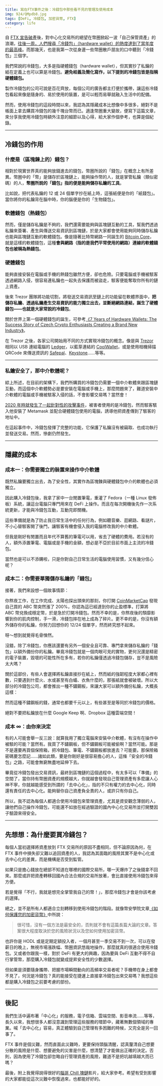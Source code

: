 ```yaml
---
title: 寫在FTX事件之後：冷錢包中那些看不見的管理及使用成本
img: 924/QMpdb8.jpg
tags: [DeFi, 冷錢包, 加密貨幣, FTX]
category: life
---
```


自 [FTX 宣告破產](https://www.mirrormedia.mg/story/20221116fin001)後，對中心化交易所的絕望在幣圈掀起一波「自己保管資產」的浪潮，[往後一周，人們搜尋「冷錢包」（hardware wallet）的熱度達到了當年度的最高峰](https://trends.google.com.tw/trends/explore?date=2022-01-01%202022-12-31&q=hardware%20wallet)。而那幾天，也是我第一次從身邊一些幣圈散戶朋友的口中聽到「冷錢包」三個字。

<!--more-->

<article-note>我們常說的冷錢包，大多是指硬體錢包（hardware wallet），但其實抄了私鑰的紙在定義上也可以算是冷錢包。**避免岐義及簡化寫作，以下提到的冷錢包皆是指稱硬體錢包。**</article-note>

製作冷錢包的公司可說是百花齊放，每個公司的廣告都主打便於攜帶，讓這些冷錢包看起來像是隨身的、易於使用的裝置，是可以輕而易舉就融入生活中的配備。

然而，使用冷錢包的這段時間以來，我認為其隱藏成本比想像中多很多，絕對不是帳面上拿去購買冷錢包的幾千塊台幣而已。適逢幣圈重大變故，便寫下這篇文章，來分享我使用冷錢包時額外注意的細節以及心得，給大家作個參考，也算是個紀錄。

---

## 冷錢包的作用

### 什麼是（區塊鍊上的）錢包？

相對於現實世界真的能夠放錢進去的錢包，幣圈所說的「錢包」在概念上有所差異。幣圈中的「幣」是儲存於區塊鏈上，能夠操作幣的人，就是掌管私鑰（類似密碼）的人，**幣圈所說的「錢包」指的便是能夠儲存私鑰的工具**。

比如說，把代表私鑰的 12 或 24 個單字抄在紙上時，這張紙便是你的「紙錢包」。當你將你的私鑰背在腦中時，你的腦便是你的「生物錢包」。

<article-img img="922/tsomgx.jpg"></article-img>

### 軟體錢包（熱錢包）

然而，僅是儲存私鑰是不夠的，我們還需要能夠與區塊鏈互動的工具，幫我們透過私鑰來簽署、產生與傳送交易資訊到區塊鏈，於是大家都會使用能夠同時儲存私鑰也能與區塊鏈互動的軟體錢包。像是隨著比特幣網路一同誕生的 [Bitcoin Core](https://bitcoin.org/zh_TW/download)，就是這樣的軟體錢包，這種**會與網路（指的是我們平常使用的網路）連線的軟體錢包也被稱為熱錢包**。

### 硬體錢包

能夠直接安裝在電腦或手機的熱錢包雖然方便，卻也危險。只要電腦或手機被駭客透過網路入侵，很容易連私鑰也一起失去保護而被盜走，駭客便能奪取你所有的鏈上資產。

後來 Trezor 團隊將功能切割，將發送交易資訊至鏈上的功能留在軟體界面中，**把儲存私鑰、透過私鑰產生交易資訊的能力獨立出去，並斷絕網路連結，誕生了硬體錢包——也就是大家常說的冷錢包**。

<article-note>關於世界上第一個硬體錢包的誕生，可參考[《7 Years of Hardware Wallets: The Success Story of Czech Crypto Enthusiasts Creating a Brand New Industry》](https://blog.trezor.io/7-years-of-hardware-wallets-the-success-story-of-czech-crypto-enthusiasts-creating-a-brand-new-6648769d373a)。</article-note>

在 Trezor 之後，各家公司開始用不同的方式實現冷錢包的概念。像是與 [Trezor](https://trezor.io/) 相同以 USB 連結電腦的 [Ledger](https://www.ledger.com/)，以藍芽連結的 [CoolWallet](https://www.coolwallet.io/zh-hant/)，或是使用相機掃描 QRCode 來傳送資訊的 [Safepal](https://store.safepal.com/safepal-s1-hardware-wallet.html)、[Keystone](https://keyst.one/)……等等。

---

### 私鑰安全了，那中介軟體呢？

綜上所述，在目前的架構下，我們所購買的冷錢包仍需要一個中介軟體來跟區塊鏈互動，而這個中介軟體勢必是要安裝在電腦或手機上，那麼問題來了，難道安裝中介軟體的電腦或手機被駭客入侵的話，不會影響交易嗎？當然會！

[2020 年時就發生了一起針對性的攻擊事件](https://abmedia.io/defi-nexus-mutual-founder-been-hacked)，被害者使用的是冷錢包，然而駭客駭入他安裝了 Metamask 並配合硬體錢包使用的電腦，誘導他把資產傳到了駭客的地址中。

在這起事件中，冷錢包發揮了完整的功能，它保護了私鑰沒有被竊取、也成功執行並發送交易。然而，慘劇仍然發生。

---

## 隱藏的成本

### 成本一：你需要獨立的裝置來操作中介軟體

既然私鑰要獨立出去，為了安全性，其實作為區塊鍊與硬體錢包中介的軟體也必須獨立。

因此購入冷錢包後，我拿了家中一台閒置筆電，重灌了 Fedora（一種 Linux 發佈板）系統，讓這台電腦只專門用來在 DeFi 上操作。而且在每次開機後先作一次系統更新，才能與冷錢包互動，互動完即關機。

這些準備就是為了防止我日常生活中的任何行為，例如聽音樂、逛網路、看謎片，不小心替駭客開了後門，讓駭客有機會侵入我的電腦修改我的中介軟體。

但我是剛好有閒置而且年代不算舊的筆電可以用，省去了硬體的費用。若沒有的人，額外添置筆電、電腦或是手機的金額，想必是不亞於目前市面上主流的冷錢包。

當然也是可以不添購啦，只是你對自己日常生活的電腦使用習慣，又有幾分信心呢？

### 成本二：你需要單獨儲存私鑰的「錢包」

接著，我們來設想一個故事情節：

你熬夜工作，在工作完成、太陽也探出頭來的那刻，你打開 [CoinMarketCap](https://coinmarketcap.com/zh-tw/) 發現自己買的 ABC 幣突然漲了 200%，你認為這已經達到你的止盈標準，打算將 ABC 幣兌換成穩定幣，於是急於打開冷錢包。然而不幸的是，你熬夜後的頹靡影響到你的肌肉控制，手一滑，冷錢包摔在地上成為了碎片。更不幸的是，你沒有額外儲存你的私鑰，你努力回想你的 12/24 個單字，然而終究想不起來。

<article-img img="924/4M1v6w.jpg"></article-img>

呀～想到就覺得毛骨悚然。

沒錯，除了冷錢包，你應該還要有另外一個安全且可靠、專門拿來儲存私鑰的「錢包」以額外備份你的私鑰。畢竟冷錢包就是一個肉眼可見的實物，更何況還是精密的電子裝置，毀壞的可能性所在多有，若你的私鑰僅透過冷錢包儲存，豈不是風險太大嗎？

關於這部份，有些人會選擇將私鑰直接抄在紙上，然而紙的強韌程度大家都心裡有數，只要遇到什麼火、水或甚至有白蟻、衣魚什麼的，那張紙就會被破壞。所以大部分的冷錢包公司，都會推出一種不鏽鋼板，來讓大家可以額外備份私鑰，大概長這樣：

<article-img img="923/dJi7sm.png"></article-img>

然而這種不鏽鋼板的錢，通常也都要千元以上，有些甚至是等同於冷錢包的價格。

<article-note>絕對不要把私鑰放在什麼 Google Keep 啊、Dropbox 這種雲端空間！</article-note>

### 成本 ∞：由你來決定

有的人可能會舉一反三說：就算我用了獨立電腦來安裝中介軟體，有沒有在操作中被駭的可能？當然有。我買了不鏽鋼板，但不鏽鋼板可能被偷啊？當然可能。那是不是還要再買個保險箱，把冷錢包、筆電、不鏽鋼板都放進去？可能要。那保險箱密碼要怎麼記……諸如此類，要是你剛好是很容易擔心的人，這條「安全的冷錢包」之路，可能會無窮無盡地延伸下去。

畢竟從冷錢包發出交易資訊，最終到區塊鏈的這個過程中，有太多可以「準備」的空間了，當你持有幣圈資產的規模越大，你就越會發現自己管理資產有多麼讓人心神不寧，你就越能感受到所謂的「去中心化」，指的不只有權力的去中心化，同時還有責任的去中心化。能夠替你自己資產負全責的人，或許只有你自己。

所以，我不認為每個人都適合使用冷錢包來管理資產，尤其是資安觀念薄弱的人，讓他們自己操作冷錢包，可能還不如放在經過驗證的國內中心化交易所並打開雙因子驗證來得安全。

---

## 先想想：為什麼要買冷錢包？

每個人當初選擇將資產放到 FTX 交易所的原因不盡相同，但不論原因為何，在 FTX 事件中損失卻又難以追回資產的人，我認為其面臨的風險其實不是中心化或去中心化的差異，而是機構是否受到監管。

如果只是擔心錢放在總部不知道在哪裡的國際交易所，哪一天爆炸了之後錢拿不回來。那麼或許把資產轉移回國內合法合規的交易所放著，會比直接使用冷錢包來得方便。

若是覺得「不行，我就是想完全掌管我自己的幣！」，那麼冷錢包才會是你該考慮的選擇。

總之，並不是所有人都適合立刻轉移到使用冷錢包的階段。就像幣安學院文章[《如何保護您的加密貨幣》](https://academy.binance.com/zt/articles/how-to-secure-your-cryptocurrency)中所說：

> 很可惜，沒有一個方法是最安全的，否則就不會有這篇長篇大論的文章。答案很大程度取決於您的風險狀況以及您如何使用加密貨幣。

也許你是 HODL 或是定期定額投入者，一個月甚至一季交易不到一次，可以在發薪日的晚上，無視市場漲跌幅、幣圈資訊悠哉地操作，那麼就真的很適合使用冷錢包。又或者你跟我一樣，對於 DeFi 有更大的興趣，因為要與 DeFi 互動不得不自行掌管幣，那麼購入冷錢包就變成提昇安全性的少數選擇。

但如果是須要隨身攜帶、把握市場瞬間動向的高頻率交易者呢？手機帶在身上都會不見了，何況是冷錢包？真的能接受在捷運上直接拿冷錢包出來交易嗎？我想這些都是購入冷錢包之前要考慮的部份。

---

## 後記

我們生活中遍布著「中心化」的服務，電子信箱、雲端空間、影音串流……等等，長久以來，我想很多人都沒意識到管理這些服務的環節中，藏著無數個領域的專業。喊「去中心化」容易，真正體驗到自己管理有多困難的時候，又完全是另一回事了。

FTX 事件是個災難，然而直面此災難時，更要保持頭腦清醒，認真釐清自己想要分散的風險是什麼、想要避免的災害是什麼，想清楚了才能做出正確的決定。否則，因為使用了冷錢包卻忽略自行管理資產的風險，難道不是把坑越填越大而已嗎？

最後，附上我覺得說得很好的[腦哥 Chill 塊鏈](https://www.youtube.com/channel/UC1EG67JfgUKaZ4Z_l4euycw)影片，給大家參考。希望有受到影響的大家都能從這次災難中恢復過來，也都能好好的。

<embed-youtube id="U_7JNU63mSs"></embed-youtube>

